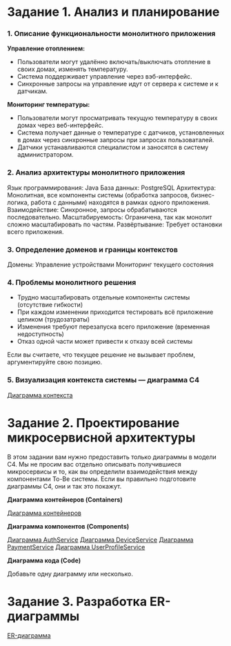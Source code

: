 # Задание 1. Анализ и планирование

### 1. Описание функциональности монолитного приложения

**Управление отоплением:**

- Пользователи могут удалённо включать/выключать отопление в своих домах, изменять температуру.
- Система поддерживает управление через вэб-интерфейс.
- Синхронные запросы на управление идут от сервера к системе и к датчикам.

**Мониторинг температуры:**

- Пользователи могут просматривать текущую температуру в своих домах через веб-интерфейс.
- Система получает данные о температуре с датчиков, установленных в домах через синхронные запросы
    при запросах пользоваталей.
- Датчики устанавливаются специалистом и заносятся в систему администратором.

### 2. Анализ архитектуры монолитного приложения

Язык программирования: Java
База данных: PostgreSQL
Архитектура: Монолитная, все компоненты системы (обработка запросов, бизнес-логика, работа с данными) находятся в рамках одного приложения.
Взаимодействие: Синхронное, запросы обрабатываются последовательно.
Масштабируемость: Ограничена, так как монолит сложно масштабировать по частям.
Развёртывание: Требует остановки всего приложения.


### 3. Определение доменов и границы контекстов

Домены:
Управление устройствами
Мониторинг текущего состояния

### **4. Проблемы монолитного решения**

- Трудно масштабировать отдельные компоненты системы (отсутствие гибкости)
- При каждом изменении приходится тестировать всё приложение целиком (трудозатраты)
- Изменения требуют перезапуска всего приложение (временная недоступность)
- Отказ одной части может привести к отказу всей системы

Если вы считаете, что текущее решение не вызывает проблем, аргументируйте свою позицию.

### 5. Визуализация контекста системы — диаграмма С4

[Диаграмма контекста](smart-home-monolith/diagrams/context/Context.puml)

# Задание 2. Проектирование микросервисной архитектуры

В этом задании вам нужно предоставить только диаграммы в модели C4. Мы не просим вас отдельно описывать получившиеся микросервисы и то, как вы определили взаимодействия между компонентами To-Be системы. Если вы правильно подготовите диаграммы C4, они и так это покажут.

**Диаграмма контейнеров (Containers)**

[Диаграмма контейнеров](smart-home-monolith/diagrams/container/Container.puml)

**Диаграмма компонентов (Components)**

[Диаграмма AuthService](smart-home-monolith/diagrams/component/AuthService.puml)
[Диаграмма DeviceService](smart-home-monolith/diagrams/component/DeviceService.puml)
[Диаграмма PaymentService](smart-home-monolith/diagrams/component/PaymentService.puml)
[Диаграмма UserProfileService](smart-home-monolith/diagrams/component/UserProfileService.puml)

**Диаграмма кода (Code)**

Добавьте одну диаграмму или несколько.

# Задание 3. Разработка ER-диаграммы

[ER-диаграмма](smart-home-monolith/diagrams/code/Code.puml)
